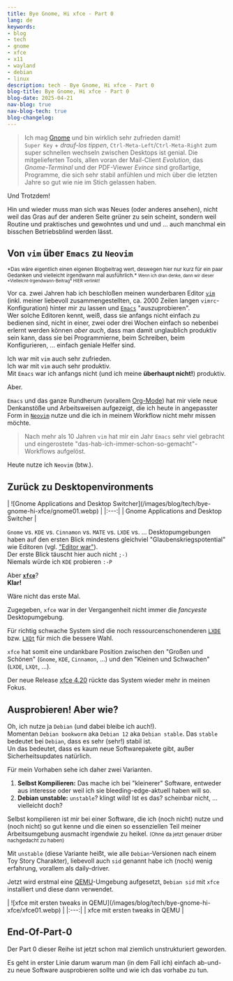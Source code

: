 ```yaml
---
title: Bye Gnome, Hi xfce - Part 0
lang: de
keywords:
- blog
- tech
- gnome
- xfce
- x11
- wayland
- debian
- linux
description: tech - Bye Gnome, Hi xfce - Part 0
blog-title: Bye Gnome, Hi xfce - Part 0
blog-date: 2025-04-21
nav-blog: true
nav-blog-tech: true
blog-changelog:
---
```


> Ich mag [Gnome](https://www.gnome.org/) und bin wirklich sehr zufrieden damit!  
> `Super Key` $+$ *drauf-los tippen*, `Ctrl-Meta-Left`/`Ctrl-Meta-Right` zum super schnellen wechseln zwischen Desktops ist genial.
> Die mitgelieferten Tools, allen voran der Mail-Client *Evolution*, das *Gnome-Terminal* und der PDF-Viewer *Evince* sind großartige,
> Programme, die sich sehr stabil anfühlen und mich über die letzten Jahre so gut wie nie im Stich gelassen haben.

Und Trotzdem!

Hin und wieder muss man sich was Neues (oder anderes ansehen), nicht weil das Gras auf der anderen Seite grüner zu sein scheint,
sondern weil Routine und praktisches und gewohntes und und und ... auch manchmal ein bisschen Betriebsblind werden lässt.

## Von `vim` über `Emacs` zu `Neovim`

<small>
*Das wäre eigentlich einen eigenen Blogbeitrag wert, deswegen hier nur kurz für ein paar Gedanken und vielleicht irgendwann mal ausführlich.*  
<small>Wenn ich dran denke, dann wir dieser *Vielleicht-Irgendwann-Beitrag* HIER verlinkt!</small>
</small>

Vor ca. zwei Jahren hab ich beschloßen meinen wunderbaren Editor [`vim`](https://www.vim.org/) (inkl. meiner liebevoll zusammengestellten,
ca. 2000 Zeilen langen `vimrc`-Konfiguration) hinter mir zu lassen und [`Emacs`](https://www.gnu.org/software/emacs/) "auszuprobieren".  
Wer solche Editoren kennt, weiß, dass sie anfangs nicht einfach zu bedienen sind, nicht in einer, zwei oder drei Wochen einfach so nebenbei
erlernt werden können *aber auch*, dass man damit unglaublich produktiv sein kann, dass sie bei Programmierne, beim Schreiben, beim Konfigurieren, ...
einfach geniale Helfer sind.  

Ich war mit `vim` auch sehr zufrieden.  
Ich war mit `vim` auch sehr produktiv.  
Mit `Emacs` war ich anfangs nicht (und ich meine **überhaupt nicht!**) produktiv.

Aber.

`Emacs` und das ganze Rundherum (vorallem [Org-Mode](https://orgmode.org/)) hat mir viele neue Denkanstöße und Arbeitsweisen aufgezeigt,
die ich heute in angepasster Form in [`Neovim`](https://neovim.io/) nutze und die ich in meinem Workflow nicht mehr missen möchte.

> Nach mehr als 10 Jahren `vim` hat mir ein Jahr `Emacs` sehr viel gebracht und eingerostete "das-hab-ich-immer-schon-so-gemacht"-Workflows aufgelöst.

Heute nutze ich `Neovim` (btw.).


## Zurück zu Desktopenvironments

<div class="img-max-width-800">
| ![Gnome Applications and Desktop Switcher](/images/blog/tech/bye-gnome-hi-xfce/gnome01.webp) |
|:---:|
| Gnome Applications and Desktop Switcher |
</div>

`Gnome` vs. `KDE` vs. `Cinnamon` vs. `MATE` vs. `LXDE` vs. ...
Desktopumgebungen haben auf den ersten Blick mindestens gleichviel "Glaubenskriegspotential" wie Editoren (vgl. ["Editor war"](https://en.wikipedia.org/wiki/Editor_war)).  
Der erste Blick täuscht hier auch nicht `;-)`  
Niemals würde ich `KDE` probieren `:-P`  

Aber **[`xfce`](https://xfce.org/)**?  
**Klar!**

Wäre nicht das erste Mal.

Zugegeben, `xfce` war in der Vergangenheit nicht immer die *fancyeste* Desktopumgebung.

Für richtig schwache System sind die noch ressourcenschonenderen [`LXDE`](https://www.lxde.org/) bzw. [`LXQt`](https://lxqt-project.org/) für mich die bessere Wahl.

`xfce` hat somit eine undankbare Position zwischen den "Großen und Schönen" (`Gnome`, `KDE`, `Cinnamon`, ...) und den "Kleinen und Schwachen" (`LXDE`, `LXQt`, ...).

Der neue Release [xfce 4.20](https://alexxcons.github.io/blogpost_14.html) rückte das System wieder mehr in meinen Fokus.


## Ausprobieren! Aber wie?

Oh, ich nutze ja `Debian` (und dabei bleibe ich auch!).  
Momentan `Debian bookworm` aka `Debian 12` aka `Debian stable`. Das `stable` bedeutet bei `Debian`, dass es sehr (sehr!) stabil ist.  
Un das bedeutet, dass es kaum neue Softwarepakete gibt, außer Sicherheitsupdates natürlich.

Für mein Vorhaben sehe ich daher zwei Varianten.

1. **Selbst Kompilieren:** Das mache ich bei "kleinerer" Software, entweder aus interesse oder weil ich sie bleeding-edge-aktuell haben will so.
2. **Debian unstable:** `unstable`? klingt wild! Ist es das? scheinbar nicht, ... vielleicht doch?

Selbst kompilieren ist mir bei einer Software, die ich (noch nicht) nutze und (noch nicht) so gut kenne und die einen so essenziellen Teil meiner Arbeitsumgebung ausmacht irgendwie zu heikel. <small>(Ohne da jetzt genauer drüber nachgedacht zu haben)</small>

Mit `unstable` (diese Variante heißt, wie alle `Debian`-Versionen nach einem Toy Story Charakter), liebevoll auch `sid` genannt habe ich (noch) wenig erfahrung, vorallem als daily-driver.

Jetzt wird erstmal eine [QEMU](https://www.qemu.org/)-Umgebung aufgesetzt, `Debian sid` mit `xfce` installiert und diese dann verwendet.

<div class="img-max-width-800">
| ![xfce mit ersten tweaks in QEMU](/images/blog/tech/bye-gnome-hi-xfce/xfce01.webp) |
|:---:|
| xfce mit ersten tweaks in QEMU |
</div>

## End-Of-Part-0

Der Part 0 dieser Reihe ist jetzt schon mal ziemlich unstrukturiert geworden.

Es geht in erster Linie darum warum man (in dem Fall ich) einfach ab-und-zu neue Software ausprobieren sollte und wie ich das vorhabe zu tun.


